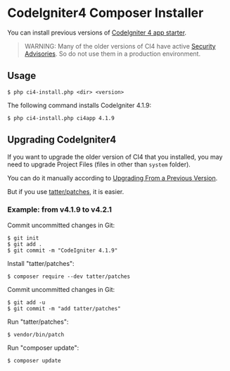 # CodeIgniter4 Composer Installer

You can install previous versions of [CodeIgniter 4 app starter](https://github.com/codeigniter4/appstarter).

> WARNING: Many of the older versions of CI4 have active [Security Advisories](https://github.com/codeigniter4/CodeIgniter4/security/advisories). So do not use them in a production environment.

## Usage

```console
$ php ci4-install.php <dir> <version>
```

The following command installs CodeIgniter 4.1.9:
```console
$ php ci4-install.php ci4app 4.1.9
```

## Upgrading CodeIgniter4

If you want to upgrade the older version of CI4 that you installed, you may need to upgrade Project Files (files in other than `system` folder).

You can do it manually according to [Upgrading From a Previous Version](https://codeigniter4.github.io/CodeIgniter4/installation/upgrading.html).

But if you use [tatter/patches](https://github.com/tattersoftware/codeigniter4-patches), it is easier.

### Example: from v4.1.9 to v4.2.1

Commit uncommitted changes in Git:
```console
$ git init
$ git add .
$ git commit -m "CodeIgniter 4.1.9"
```

Install "tatter/patches":
```console
$ composer require --dev tatter/patches
```

Commit uncommitted changes in Git:
```console
$ git add -u
$ git commit -m "add tatter/patches"
```

Run "tatter/patches":
```console
$ vendor/bin/patch
```

Run "composer update":
```console
$ composer update
```
